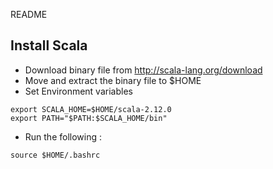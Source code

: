 README

## Install Scala
* Download binary file from http://scala-lang.org/download
* Move and extract the binary file to $HOME
* Set Environment variables 
```
export SCALA_HOME=$HOME/scala-2.12.0
export PATH="$PATH:$SCALA_HOME/bin"
```
* Run the following :
```
source $HOME/.bashrc
```
